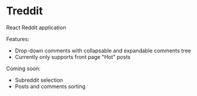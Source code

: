 # Treddit
React Reddit application

Features: 
  - Drop-down comments with collapsable and expandable comments tree
  - Currently only supports front page "Hot" posts

Coming soon: 
  - Subreddit selection
  - Posts and comments sorting

